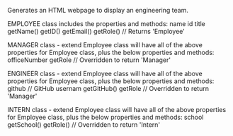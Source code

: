 Generates an HTML webpage to display an engineering team.

EMPLOYEE class includes the properties and methods:
name
id
title
getName()
getID()
getEmail()
getRole() // Returns 'Employee'

MANAGER class - extend Employee class
will have all of the above properties for Employee class, plus the below properties and methods:
officeNumber
getRole // Overridden to return 'Manager'

ENGINEER class - extend Employee class
will have all of the above properties for Employee class, plus the below properties and methods:
github // GitHub usernam
getGitHub()
getRole // Overridden to return 'Manager'

INTERN class - extend Employee class
will have all of the above properties for Employee class, plus the below properties and methods:
school
getSchool()
getRole() // Overridden to return 'Intern'
